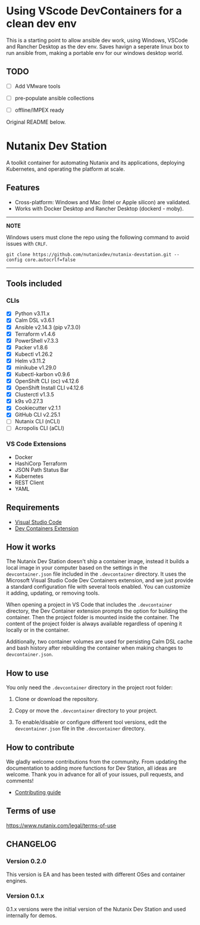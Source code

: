 # Using VScode DevContainers for a clean dev env
This is a starting point to allow ansible dev work, using Windows, VSCode and Rancher Desktop as the dev env. Saves havign a seperate linux box to run ansible from, making a portable env for our windows desktop world.

## TODO
- [ ] Add VMware tools
- [ ] pre-populate ansible collections
- [ ] offline/IMPEX ready


Original README below.

# Nutanix Dev Station

A toolkit container for automating Nutanix and its applications, deploying Kubernetes, and operating the platform at scale.

## Features

- Cross-platform: Windows and Mac (Intel or Apple silicon) are validated.
- Works with Docker Desktop and Rancher Desktop (dockerd - moby).

---
**NOTE**

Windows users must clone the repo using the following command to avoid issues with `CRLF`.

```console
git clone https://github.com/nutanixdev/nutanix-devstation.git --config core.autocrlf=false
```

---

## Tools included

### CLIs

- [x] Python v3.11.x
- [x] Calm DSL v3.6.1
- [x] Ansible v2.14.3 (pip v7.3.0)
- [x] Terraform v1.4.6
- [x] PowerShell v7.3.3
- [x] Packer v1.8.6
- [x] Kubectl v1.26.2
- [x] Helm v3.11.2
- [x] minikube v1.29.0
- [x] Kubectl-karbon v0.9.6
- [x] OpenShift CLI (oc) v4.12.6
- [x] OpenShift Install CLI v4.12.6
- [x] Clusterctl v1.3.5
- [x] k9s v0.27.3
- [x] Cookiecutter v2.1.1
- [x] GitHub CLI v2.25.1
- [ ] Nutanix CLI (nCLI)
- [ ] Acropolis CLI (aCLI)

### VS Code Extensions

- Docker
- HashiCorp Terraform
- JSON Path Status Bar
- Kubernetes
- REST Client 
- YAML

## Requirements

- [Visual Studio Code](https://code.visualstudio.com/download)
- [Dev Containers Extension](https://marketplace.visualstudio.com/items?itemName=ms-vscode-remote.remote-containers)

## How it works

The Nutanix Dev Station doesn't ship a container image, instead it builds a local image in your computer based on the settings in the `devcontainer.json` file included in the `.devcontainer` directory. It uses the Microsoft Visual Studio Code Dev Containers extension, and we just provide a standard configuration file with several tools enabled. You can customize it adding, updating, or removing tools.

When opening a project in VS Code that includes the `.devcontainer` directory, the Dev Container extension prompts the option for building the container. Then the project folder is mounted inside the container. The content of the project folder is always available regardless of opening it locally or in the container.

Additionally, two container volumes are used for persisting Calm DSL cache and bash history after rebuilding the container when making changes to `devcontainer.json`.

## How to use

You only need the `.devcontainer` directory in the project root folder:

1. Clone or download the repository.

1. Copy or move the `.devcontainer` directory to your project.

1. To enable/disable or configure different tool versions, edit the `devcontainer.json` file in the `.devcontainer` directory.

## How to contribute

We gladly welcome contributions from the community. From updating the documentation to adding more functions for Dev Station, all ideas are welcome. Thank you in advance for all of your issues, pull requests, and comments!

- [Contributing guide](./CONTRIBUTING.md)

## Terms of use

https://www.nutanix.com/legal/terms-of-use 

## CHANGELOG

### Version 0.2.0

This version is EA and has been tested with different OSes and container engines.

### Version 0.1.x

0.1.x versions were the initial version of the Nutanix Dev Station and used internally for demos.
